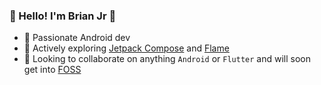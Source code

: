 ### 🎉 Hello! I'm Brian Jr 🎉
- 📱 Passionate Android dev
- 🌱 Actively exploring [Jetpack Compose](https://developer.android.com/jetpack/compose "Jetpack Compose") and [Flame](https://docs.flame-engine.org/1.4.0/ "Flame")
- 👯 Looking to collaborate on anything `Android` or `Flutter` and will soon get into [FOSS](https://itsfoss.com/what-is-foss "What is FOSS?")

<!-- ![My GitHub stats](https://github-readme-stats.vercel.app/api?username=BrianJr03&show_icons=true&theme=radical) -->
<!-- [![Top Langs](https://github-readme-stats.vercel.app/api/top-langs/?username=BrianJr03&theme=radical)](https://github.com/BrianJr03/github-readme-stats)
 -->
<!-- ![Views](https://komarev.com/ghpvc/?username=BrianJr03&color=53a99a)
 -->
